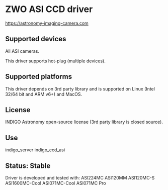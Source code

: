 # ZWO ASI CCD driver

https://astronomy-imaging-camera.com

## Supported devices

All ASI cameras.

This driver supports hot-plug (multiple devices).

## Supported platforms

This driver depends on 3rd party library and is supported on Linux (Intel 32/64 bit and ARM v6+) and MacOS.

## License

INDIGO Astronomy open-source license (3rd party library is closed source).

## Use

indigo_server indigo_ccd_asi

## Status: Stable

Driver is developed and tested with:
ASI224MC
ASI120MM
ASI120MC-S
ASI1600MC-Cool
ASI071MC-Cool
ASI071MC Pro
